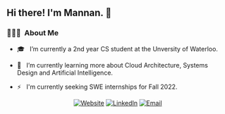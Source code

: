 
<!--
**mannan-arora/mannan-arora** is a ✨ _special_ ✨ repository because its `README.md` (this file) appears on your GitHub profile.

Here are some ideas to get you started:

- 🔭 I’m currently working on ...
- 🌱 I’m currently learning ...
- 👯 I’m looking to collaborate on ...
- 🤔 I’m looking for help with ...
- 💬 Ask me about ...
- 📫 How to reach me: ...
- 😄 Pronouns: ...
- ⚡ Fun fact: ...
-->
<!-- - 💼 &nbsp; I've previously worked as a Web Developer at Civiconnect. -->

<h2>Hi there! I'm Mannan. 👋</h2>

<h3> 👨🏻‍💻 &nbsp;About Me </h3>

- 🎓 &nbsp; I’m currently a 2nd year CS student at the Unversity of Waterloo.

- 🌱 &nbsp; I’m currently learning more about Cloud Architecture, Systems Design and Artificial Intelligence.
- ⚡ &nbsp; I'm currently seeking SWE internships for Fall 2022.




<p align="center">
<a href="https://www.mannan.ca/"><img alt="Website" src="https://img.shields.io/badge/Website-mannan.ca-blue?style=flat-square&logo=google-chrome"></a>
<a href="https://www.linkedin.com/in/mannan-arora/"><img alt="LinkedIn" src="https://img.shields.io/badge/LinkedIn-Mannan%20Arora-blue?style=flat-square&logo=linkedin"></a>
<a href="mailto:mannan.arora@uwaterloo.ca"><img alt="Email" src="https://img.shields.io/badge/Email-mannan.arora@uwaterloo.ca-blue?style=flat-square&logo=gmail"></a>
</p>
